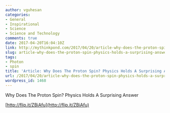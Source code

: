 ```yaml
---
author: vguhesan
categories:
- General
- Inspirational
- Science
- Science and Technology
comments: true
date: 2017-04-20T16:04:10Z
link: http://mythinkpond.com/2017/04/20/article-why-does-the-proton-spin-physics-holds-a-surprising-answer/
slug: article-why-does-the-proton-spin-physics-holds-a-surprising-answer
tags:
- Photon
- spin
title: 'Article: Why Does The Proton Spin? Physics Holds A Surprising Answer'
url: /2017/04/20/article-why-does-the-proton-spin-physics-holds-a-surprising-answer/
wordpress_id: 1468
---
```


Why Does The Proton Spin? Physics Holds A Surprising Answer

[http://flip.it/ZBiAfu](http://flip.it/ZBiAfu)
